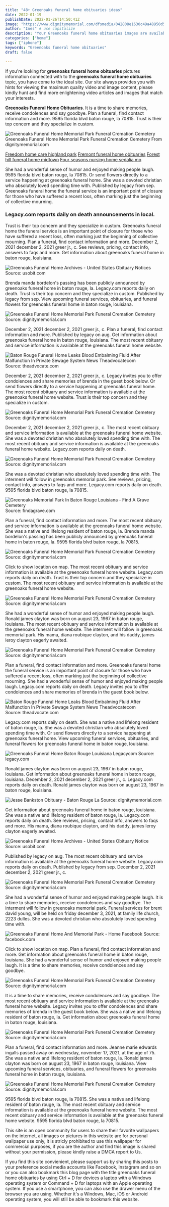 ```yaml
---
title: "48+ Greenoaks funeral home obituaries ideas"
date: 2022-01-19
publishDate: 2022-01-26T14:50:41Z
image: "https://www.dignitymemorial.com/dfsmedia/042808e1630c49a48950d5077d6556eb/17279-50067/2672-reception-room-1-jpg"
author: "Ines" # use capitalize
description: "Your Greenoaks funeral home obituaries images are available. Greenoaks funeral home obituaries are a topic that is being searched for and liked by netizens now. You can Find and Download the Greenoaks funeral home obituaries files here. Find and Download all free photos."
categories: ["home"]
tags: ["iphone"]
keywords: "Greenoaks funeral home obituaries"
draft: false

---
```


If you're looking for **greenoaks funeral home obituaries** pictures information connected with to the **greenoaks funeral home obituaries** topic, you have come to the ideal  site.  Our site always  provides you with  hints  for viewing  the maximum  quality video and image  content, please kindly hunt and find more enlightening video articles and images  that match your interests.

**Greenoaks Funeral Home Obituaries**. It is a time to share memories, receive condolences and say goodbye. Plan a funeral, find contact information and more. 9595 florida blvd baton rouge, la 70815. Trust is their top concern and they specialize in custom.

![Greenoaks Funeral Home Memorial Park Funeral Cremation Cemetery](https://www.dignitymemorial.com/dfsmedia/042808e1630c49a48950d5077d6556eb/17279-50067/2672-reception-room-1-jpg "Greenoaks Funeral Home Memorial Park Funeral Cremation Cemetery")
Greenoaks Funeral Home Memorial Park Funeral Cremation Cemetery From dignitymemorial.com

[Freedom home care highland park](/freedom-home-care-highland-park/)
[Fremont funeral home obituaries](/fremont-funeral-home-obituaries/)
[Forest hill funeral home midtown](/forest-hill-funeral-home-midtown/)
[Four seasons nursing home sedalia mo](/four-seasons-nursing-home-sedalia-mo/)

She had a wonderful sense of humor and enjoyed making people laugh. 9595 florida blvd baton rouge, la 70815. Or send flowers directly to a service happening at greenoaks funeral home. She was a devoted christian who absolutely loved spending time with. Published by legacy from sep. Greenoaks funeral home the funeral service is an important point of closure for those who have suffered a recent loss, often marking just the beginning of collective mourning.

### Legacy.com reports daily on death announcements in local.

Trust is their top concern and they specialize in custom. Greenoaks funeral home the funeral service is an important point of closure for those who have suffered a recent loss, often marking just the beginning of collective mourning. Plan a funeral, find contact information and more. December 2, 2021 december 2, 2021 greer jr., c. See reviews, pricing, contact info, answers to faqs and more. Get information about greenoaks funeral home in baton rouge, louisiana.


![Greenoaks Funeral Home Archives - United States Obituary Notices](https://usobit.com/2018/07/wp-content/uploads/2018/07/29/Marie-F-Cormier-2018.jpg "Greenoaks Funeral Home Archives - United States Obituary Notices")
Source: usobit.com

Brenda manda bordelon&#039;s passing has been publicly announced by greenoaks funeral home in baton rouge, la. Legacy.com reports daily on death. Trust is their top concern and they specialize in custom. Published by legacy from sep. View upcoming funeral services, obituaries, and funeral flowers for greenoaks funeral home in baton rouge, louisiana.

![Greenoaks Funeral Home Memorial Park Funeral Cremation Cemetery](https://www.dignitymemorial.com/dfsmedia/042808e1630c49a48950d5077d6556eb/17269-50068 "Greenoaks Funeral Home Memorial Park Funeral Cremation Cemetery")
Source: dignitymemorial.com

December 2, 2021 december 2, 2021 greer jr., c. Plan a funeral, find contact information and more. Published by legacy on aug. Get information about greenoaks funeral home in baton rouge, louisiana. The most recent obituary and service information is available at the greenoaks funeral home website.

![Baton Rouge Funeral Home Leaks Blood Embalming Fluid After Malfunction In Private Sewage System News Theadvocatecom](https://bloximages.newyork1.vip.townnews.com/theadvocate.com/content/tncms/assets/v3/editorial/1/c2/1c2b2cb2-9a1f-11e7-97a5-dfcc67a2d730/59bbde94067fe.preview.jpg?crop=592%2C444%2C61%2C0&amp;resize=1200%2C900&amp;order=crop%2Cresize "Baton Rouge Funeral Home Leaks Blood Embalming Fluid After Malfunction In Private Sewage System News Theadvocatecom")
Source: theadvocate.com

December 2, 2021 december 2, 2021 greer jr., c. Legacy invites you to offer condolences and share memories of brenda in the guest book below. Or send flowers directly to a service happening at greenoaks funeral home. The most recent obituary and service information is available at the greenoaks funeral home website. Trust is their top concern and they specialize in custom.

![Greenoaks Funeral Home Memorial Park Funeral Cremation Cemetery](https://www.dignitymemorial.com/dfsmedia/042808e1630c49a48950d5077d6556eb/17268-50068 "Greenoaks Funeral Home Memorial Park Funeral Cremation Cemetery")
Source: dignitymemorial.com

December 2, 2021 december 2, 2021 greer jr., c. The most recent obituary and service information is available at the greenoaks funeral home website. She was a devoted christian who absolutely loved spending time with. The most recent obituary and service information is available at the greenoaks funeral home website. Legacy.com reports daily on death.

![Greenoaks Funeral Home Memorial Park Funeral Cremation Cemetery](https://www.dignitymemorial.com/dfsmedia/042808e1630c49a48950d5077d6556eb/17292-50068 "Greenoaks Funeral Home Memorial Park Funeral Cremation Cemetery")
Source: dignitymemorial.com

She was a devoted christian who absolutely loved spending time with. The interment will follow in greenoaks memorial park. See reviews, pricing, contact info, answers to faqs and more. Legacy.com reports daily on death. 9595 florida blvd baton rouge, la 70815.

![Greenoaks Memorial Park In Baton Rouge Louisiana - Find A Grave Cemetery](https://images.findagrave.com/photos250/photos/2012/262/CEM67665_134808899351.jpg "Greenoaks Memorial Park In Baton Rouge Louisiana - Find A Grave Cemetery")
Source: findagrave.com

Plan a funeral, find contact information and more. The most recent obituary and service information is available at the greenoaks funeral home website. She was a native and lifelong resident of baton rouge, la. Brenda manda bordelon&#039;s passing has been publicly announced by greenoaks funeral home in baton rouge, la. 9595 florida blvd baton rouge, la 70815.

![Greenoaks Funeral Home Memorial Park Funeral Cremation Cemetery](https://www.dignitymemorial.com/dfsmedia/042808e1630c49a48950d5077d6556eb/17295-50068 "Greenoaks Funeral Home Memorial Park Funeral Cremation Cemetery")
Source: dignitymemorial.com

Click to show location on map. The most recent obituary and service information is available at the greenoaks funeral home website. Legacy.com reports daily on death. Trust is their top concern and they specialize in custom. The most recent obituary and service information is available at the greenoaks funeral home website.

![Greenoaks Funeral Home Memorial Park Funeral Cremation Cemetery](https://www.dignitymemorial.com/dfsmedia/042808e1630c49a48950d5077d6556eb/17284-50068 "Greenoaks Funeral Home Memorial Park Funeral Cremation Cemetery")
Source: dignitymemorial.com

She had a wonderful sense of humor and enjoyed making people laugh. Ronald james clayton was born on august 23, 1967 in baton rouge, louisiana. The most recent obituary and service information is available at the greenoaks funeral home website. The interment will follow in greenoaks memorial park. His mama, diana roubique clayton, and his daddy, james leroy clayton eagerly awaited.

![Greenoaks Funeral Home Memorial Park Funeral Cremation Cemetery](https://www.dignitymemorial.com/dfsmedia/042808e1630c49a48950d5077d6556eb/17289-50068 "Greenoaks Funeral Home Memorial Park Funeral Cremation Cemetery")
Source: dignitymemorial.com

Plan a funeral, find contact information and more. Greenoaks funeral home the funeral service is an important point of closure for those who have suffered a recent loss, often marking just the beginning of collective mourning. She had a wonderful sense of humor and enjoyed making people laugh. Legacy.com reports daily on death. Legacy invites you to offer condolences and share memories of brenda in the guest book below.

![Baton Rouge Funeral Home Leaks Blood Embalming Fluid After Malfunction In Private Sewage System News Theadvocatecom](https://bloximages.newyork1.vip.townnews.com/theadvocate.com/content/tncms/assets/v3/editorial/1/c2/1c2b2cb2-9a1f-11e7-97a5-dfcc67a2d730/59bbde93efd92.image.jpg "Baton Rouge Funeral Home Leaks Blood Embalming Fluid After Malfunction In Private Sewage System News Theadvocatecom")
Source: theadvocate.com

Legacy.com reports daily on death. She was a native and lifelong resident of baton rouge, la. She was a devoted christian who absolutely loved spending time with. Or send flowers directly to a service happening at greenoaks funeral home. View upcoming funeral services, obituaries, and funeral flowers for greenoaks funeral home in baton rouge, louisiana.

![Greenoaks Funeral Home Baton Rouge Louisiana Legacycom](https://d1ore3n0z2tnb3.cloudfront.net/logo_icon_5/custom/domain_1/image_files/sitemgr_photo_6278.gif "Greenoaks Funeral Home Baton Rouge Louisiana Legacycom")
Source: legacy.com

Ronald james clayton was born on august 23, 1967 in baton rouge, louisiana. Get information about greenoaks funeral home in baton rouge, louisiana. December 2, 2021 december 2, 2021 greer jr., c. Legacy.com reports daily on death. Ronald james clayton was born on august 23, 1967 in baton rouge, louisiana.

![Jesse Bankston Obituary - Baton Rouge La](https://dux7id0k7hacn.cloudfront.net/as/assets-mem-com/cmi/1/1/3/8/4458311/20101201_162440_e_orig.jpg/-/jesse-bankston-baton-rouge-la-obituary.jpg?maxheight=650 "Jesse Bankston Obituary - Baton Rouge La")
Source: dignitymemorial.com

Get information about greenoaks funeral home in baton rouge, louisiana. She was a native and lifelong resident of baton rouge, la. Legacy.com reports daily on death. See reviews, pricing, contact info, answers to faqs and more. His mama, diana roubique clayton, and his daddy, james leroy clayton eagerly awaited.

![Greenoaks Funeral Home Archives - United States Obituary Notice](https://usobit.com/2018/12/wp-content/uploads/2019/01/01/Laura-Manno-Campagna-2018.jpg "Greenoaks Funeral Home Archives - United States Obituary Notice")
Source: usobit.com

Published by legacy on aug. The most recent obituary and service information is available at the greenoaks funeral home website. Legacy.com reports daily on death. Published by legacy from sep. December 2, 2021 december 2, 2021 greer jr., c.

![Greenoaks Funeral Home Memorial Park Funeral Cremation Cemetery](https://www.dignitymemorial.com/dfsmedia/042808e1630c49a48950d5077d6556eb/17286-50068 "Greenoaks Funeral Home Memorial Park Funeral Cremation Cemetery")
Source: dignitymemorial.com

She had a wonderful sense of humor and enjoyed making people laugh. It is a time to share memories, receive condolences and say goodbye. The interment will follow in greenoaks memorial park. Funeral services for brent david young, will be held on friday december 3, 2021, at family life church, 2223 dulles. She was a devoted christian who absolutely loved spending time with.

![Greenoaks Funeral Home And Memorial Park - Home Facebook](https://lookaside.fbsbx.com/lookaside/crawler/media/?media_id=236137483167741 "Greenoaks Funeral Home And Memorial Park - Home Facebook")
Source: facebook.com

Click to show location on map. Plan a funeral, find contact information and more. Get information about greenoaks funeral home in baton rouge, louisiana. She had a wonderful sense of humor and enjoyed making people laugh. It is a time to share memories, receive condolences and say goodbye.

![Greenoaks Funeral Home Memorial Park Funeral Cremation Cemetery](https://www.dignitymemorial.com/dfsmedia/042808e1630c49a48950d5077d6556eb/17274-50068 "Greenoaks Funeral Home Memorial Park Funeral Cremation Cemetery")
Source: dignitymemorial.com

It is a time to share memories, receive condolences and say goodbye. The most recent obituary and service information is available at the greenoaks funeral home website. Legacy invites you to offer condolences and share memories of brenda in the guest book below. She was a native and lifelong resident of baton rouge, la. Get information about greenoaks funeral home in baton rouge, louisiana.

![Greenoaks Funeral Home Memorial Park Funeral Cremation Cemetery](https://www.dignitymemorial.com/dfsmedia/042808e1630c49a48950d5077d6556eb/17287-50068 "Greenoaks Funeral Home Memorial Park Funeral Cremation Cemetery")
Source: dignitymemorial.com

Plan a funeral, find contact information and more. Jeanne marie edwards ingalls passed away on wednesday, november 17, 2021, at the age of 75. She was a native and lifelong resident of baton rouge, la. Ronald james clayton was born on august 23, 1967 in baton rouge, louisiana. View upcoming funeral services, obituaries, and funeral flowers for greenoaks funeral home in baton rouge, louisiana.

![Greenoaks Funeral Home Memorial Park Funeral Cremation Cemetery](https://www.dignitymemorial.com/dfsmedia/042808e1630c49a48950d5077d6556eb/17279-50067/2672-reception-room-1-jpg "Greenoaks Funeral Home Memorial Park Funeral Cremation Cemetery")
Source: dignitymemorial.com

9595 florida blvd baton rouge, la 70815. She was a native and lifelong resident of baton rouge, la. The most recent obituary and service information is available at the greenoaks funeral home website. The most recent obituary and service information is available at the greenoaks funeral home website. 9595 florida blvd baton rouge, la 70815.

This site is an open community for users to share their favorite wallpapers on the internet, all images or pictures in this website are for personal wallpaper use only, it is stricly prohibited to use this wallpaper for commercial purposes, if you are the author and find this image is shared without your permission, please kindly raise a DMCA report to Us.

If you find this site convienient, please support us by sharing this posts to your preference social media accounts like Facebook, Instagram and so on or you can also bookmark this blog page with the title greenoaks funeral home obituaries by using Ctrl + D for devices a laptop with a Windows operating system or Command + D for laptops with an Apple operating system. If you use a smartphone, you can also use the drawer menu of the browser you are using. Whether it's a Windows, Mac, iOS or Android operating system, you will still be able to bookmark this website.
